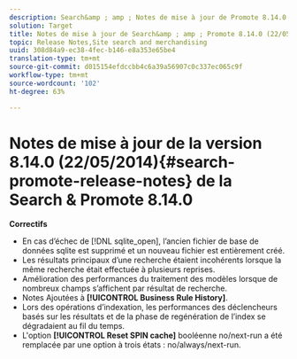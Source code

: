 ```yaml
---
description: Search&amp ; amp ; Notes de mise à jour de Promote 8.14.0.
solution: Target
title: Notes de mise à jour de Search&amp ; amp ; Promote 8.14.0 (22/05/2014)
topic: Release Notes,Site search and merchandising
uuid: 308d84a9-ec38-4fec-b146-e8a353e65be4
translation-type: tm+mt
source-git-commit: d015154efdccbb4c6a39a56907c0c337ec065c9f
workflow-type: tm+mt
source-wordcount: '102'
ht-degree: 63%

---
```



# Notes de mise à jour de la version 8.14.0 (22/05/2014){#search-promote-release-notes} de la Search &amp; Promote 8.14.0

**Correctifs**

* En cas d’échec de [!DNL sqlite_open], l’ancien fichier de base de données sqlite est supprimé et un nouveau fichier est entièrement créé.
* Les résultats principaux d’une recherche étaient incohérents lorsque la même recherche était effectuée à plusieurs reprises.
* Amélioration des performances du traitement des modèles lorsque de nombreux champs s’affichent par résultat de recherche.
* Notes Ajoutées à **[!UICONTROL Business Rule History]**.
* Lors des opérations d’indexation, les performances des déclencheurs basés sur les résultats et de la phase de regénération de l’index se dégradaient au fil du temps.
* L&#39;option **[!UICONTROL Reset SPIN cache]** booléenne no/next-run a été remplacée par une option à trois états : no/always/next-run.

